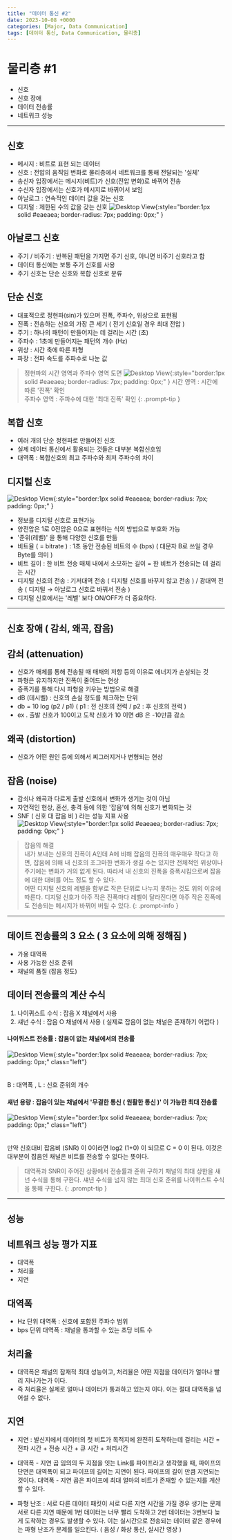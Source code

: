 ```yaml
---
title: "데이터 통신 #2"
date: 2023-10-08 +0000
categories: [Major, Data Communication]
tags: [데이터 통신, Data Communication, 물리층]
---
```


# 물리층 #1

- 신호
- 신호 장애
- 데이터 전송률
- 네트워크 성능
 
---

## 신호

- 메시지 : 비트로 표현 되는 데이터
- 신호 : 전압의 움직임 변화로 물리층에서 네트워크를 통해 전달되는 '실체'
- 송신자 입장에서는 메시지(비트)가 신호(전압 변화)로 바뀌어 전송
- 수신자 입장에서는 신호가 메시지로 바뀌어서 보임
- 아날로그 : 연속적인 데이터 값을 갖는 신호
- 디지털 : 제한된 수의 값을 갖는 신호
![Desktop View](/assets/img/major-dc/dc2.png){:style="border:1px solid #eaeaea; border-radius: 7px; padding: 0px;" }

## 아날로그 신호
- 주기 / 비주기 : 반복된 패턴을 가지면 주기 신호, 아니면 비주기 신호라고 함
- 데이터 통신에는 보통 주기 신호를 사용
- 주기 신호는 단순 신호와 복합 신호로 분류

 
## 단순 신호
- 대표적으로 정현파(sin)가 있으며 진폭, 주파수, 위상으로 표현됨
- 진폭 : 전송하는 신호의 가장 큰 세기 ( 전기 신호일 경우 최대 전압 )
- 주기 : 하나의 패턴이 만들어지는 데 걸리는 시간 (초)
- 주파수 : 1초에 만들어지는 패턴의 개수 (Hz)
- 위상 : 시간 축에 따른 파형
- 파장 : 전파 속도를 주파수로 나눈 값

> 정현파의 시간 영역과 주파수 영역 도면
![Desktop View](/assets/img/major-dc/dc2-2.png){:style="border:1px solid #eaeaea; border-radius: 7px; padding: 0px;" }
>시간 영역 : 시간에 따른 '진폭' 확인<br>
>주파수 영역 : 주파수에 대한 '최대 진폭' 확인
{: .prompt-tip }
 
## 복합 신호
- 여러 개의 단순 정현파로 만들어진 신호
- 실제 데이터 통신에서 활용되는 것들은 대부분 복합신호임
- 대역폭 : 복합신호의 최고 주파수와 최저 주파수의 차이

## 디지털 신호
![Desktop View](/assets/img/major-dc/dc2-3.png){:style="border:1px solid #eaeaea; border-radius: 7px; padding: 0px;" }
- 정보를 디지털 신호로 표현가능
- 양전압은 1로 0전압은 0으로 표현하는 식의 방법으로 부호화 가능
- '준위(레벨)' 을 통해 다양한 신호를 만듦
- 비트율 ( = bitrate ) : 1초 동안 전송된 비트의 수 (bps) ( 대문자 B로 쓰일 경우 Byte를 의미 )
- 비트 길이 : 한 비트 전송 매체 내에서 소모하는 길이 = 한 비트가 전송되는 데 걸리는 시간
- 디지털 신호의 전송 : 기저대역 전송 ( 디지털 신호를 바꾸지 않고 전송 ) / 광대역 전송 ( 디지털 → 아날로그 신호로 바꿔서 전송 )
- 디지털 신호에서는 '레벨' 보다 ON/OFF가 더 중요하다.

---

## 신호 장애 ( 감쇠, 왜곡, 잡음)

## 감쇠 (attenuation)
- 신호가 매체를 통해 전송될 때 매채의 저항 등의 이유로 에너지가 손실되는 것
- 파형은 유지하지만 진폭이 줄어드는 현상
- 증폭기를 통해 다시 파형을 키우는 방법으로 해결
- dB (데시벨) : 신호의 손실 정도를 체크하는 단위
- db = 10 log (p2 / p1)   ( p1 : 전 신호의 전력 / p2 : 후 신호의 전력 )
- ex . 출발 신호가 100이고 도착 신호가 10 이면 dB 은 -10만큼 감소

## 왜곡 (distortion)
- 신호가 어떤 원인 등에 의해서 찌그러지거나 변형되는 현상

## 잡음 (noise)
- 감쇠나 왜곡과 다르게 출발 신호에서 변화가 생기는 것이 아님
- 자연적인 현상, 혼선, 충격 등에 의한 '잡음'에 의해 신호가 변화되는 것
- SNF ( 신호 대 잡음 비 ) 라는 성능 지표 사용<br>
![Desktop View](/assets/img/major-dc/dc2-4.png){:style="border:1px solid #eaeaea; border-radius: 7px; padding: 0px;" }

> 잡음의 해결<br>
 내가 보내는 신호의 진폭이 A인데 A에 비해 잡음의 진폭의 매우매우 작다고 하면, 잡음에 의해 내 신호의 조그마한 변화가 생길 수는 있지만 전체적인 위상이나 주기에는 변화가 거의 없게 된다. 따라서 내 신호의 진폭을 증폭시킴으로써 잡음에 대한 대비를 어느 정도 할 수 있다.<br>
 어떤 디지털 신호의 레벨을 함부로 작은 단위로 나누지 못하는 것도 위의 이유에 따른다. 디지털 신호가 아주 작은 진폭마다 레벨이 달라진다면 아주 작은 진폭에도 전송되는 메시지가 바뀌어 버릴 수 있다.
{: .prompt-info }

---

## 데이트 전송률의 3 요소 ( 3 요소에 의해 정해짐 )
- 가용 대역폭
- 사용 가능한 신호 준위
- 채널의 품질 (잡음 정도)

## 데이터 전송률의 계산 수식
1. 나이퀴스트 수식 : 잡음 X 채널에서 사용
2. 섀넌 수식 : 잡음 O 채널에서 사용 ( 실제로 잡음이 없는 채널은 존재하기 어렵다 )

#### 나이퀴스트 전송률 : 잡음이 없는 채널에서의 전송률
![Desktop View](/assets/img/major-dc/dc2-5.png){:style="border:1px solid #eaeaea; border-radius: 7px; padding: 0px;" class="left"}<br><br><br>
B : 대역폭 , L : 신호 준위의 개수

#### 섀넌 용량 : 잡음이 있는 채널에서  '무결한 통신 ( 원활한 통신 )' 이 가능한 최대 전송률
![Desktop View](/assets/img/major-dc/dc2-6.png){:style="border:1px solid #eaeaea; border-radius: 7px; padding: 0px;" class="left"}<br><br><br>
만약 신호대비 잡음비 (SNR) 이 0이라면 log2 (1+0) 이 되므로 C = 0 이 된다. 이것은 대부분이 잡음인 채널은 비트를 전송할 수 없다는 뜻이다.

> 대역폭과 SNR이 주어진 상황에서 전송률과 준위 구하기
 채널의 최대 상한을 섀넌 수식을 통해 구한다.
 섀년 수식을 넘지 않는 최대 신호 준위를 나이퀴스트 수식을 통해 구한다.
{: .prompt-tip }
 
---

## 성능

## 네트워크 성능 평가 지표 
- 대역폭
- 처리율
- 지연

## 대역폭
- Hz 단위 대역폭 : 신호에 포함된 주파수 범위
- bps 단위 대역폭 : 채널을 통과할 수 있는 초당 비트 수

## 처리율
- 대역폭은 채널의 잠재적 최대 성능이고, 처리율은 어떤 지점을 데이터가 얼마나 빨리 지나가는가 이다.
- 즉 처리율은 실제로 얼마나 데이터가 통과하고 있는지 이다. 이는 절대 대역폭을 넘어설 수 없다.

## 지연
- 지연 : 발신지에서 데이터의 첫 비트가 목적지에 완전히 도착하는데 걸리는 시간
= 전파 시간 + 전송 시간 + 큐 시간 + 처리시간
- 대역폭 - 지연 곱
임의의 두 지점을 잇는 Link를 파이프라고 생각했을 때, 파이프의 단면은 대역폭이 되고 파이프의 길이는 지연이 된다.
파이프의 길이 만큼 지연되는 것이다. 대역폭 - 지연 곱은  파이프에 최대 얼마의 비트가 존재할 수 있는지를 계산할 수 있다.

- 파형 난조 : 서로 다른 데이터 패킷이 서로 다른 지연 시간을 가질 경우 생기는 문제
서로 다른 지연 때문에 1번 데이터는 너무 빨리 도착하고 2번 데이터는 3번보다 늦게 도착하는 경우도 발생할 수 있다.
이는 실시간으로 전송되는 데이터 같은 경우에는 파형 난조가 문제를 일으킨다. ( 음성 / 화상 통신, 실시간 영상 )

